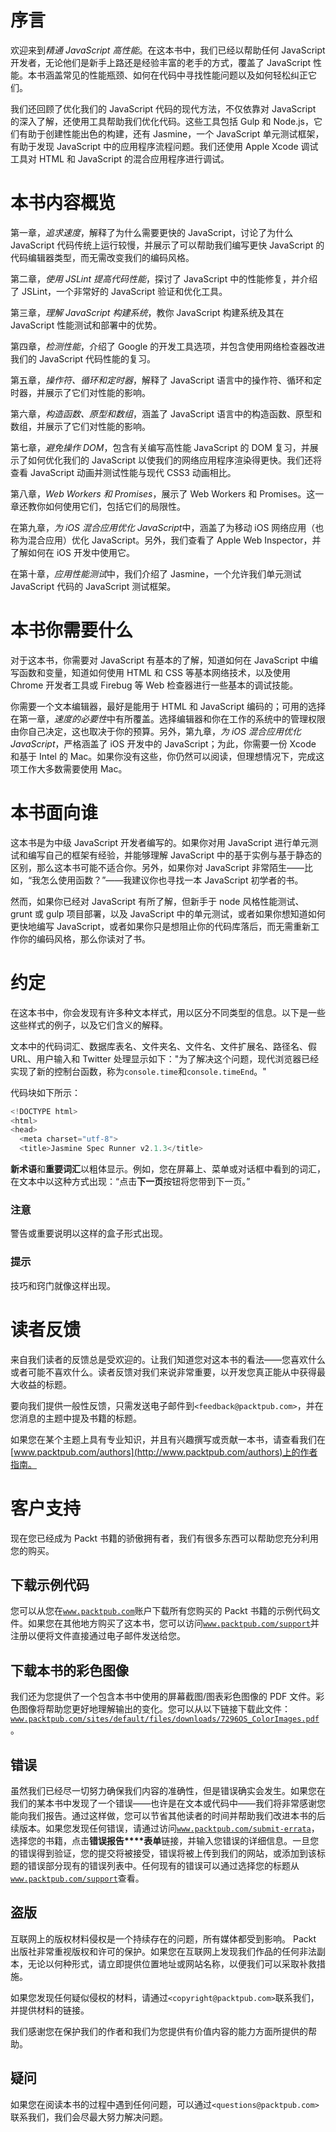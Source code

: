 # 序言

欢迎来到*精通 JavaScript 高性能*。在这本书中，我们已经以帮助任何 JavaScript 开发者，无论他们是新手上路还是经验丰富的老手的方式，覆盖了 JavaScript 性能。本书涵盖常见的性能瓶颈、如何在代码中寻找性能问题以及如何轻松纠正它们。

我们还回顾了优化我们的 JavaScript 代码的现代方法，不仅依靠对 JavaScript 的深入了解，还使用工具帮助我们优化代码。这些工具包括 Gulp 和 Node.js，它们有助于创建性能出色的构建，还有 Jasmine，一个 JavaScript 单元测试框架，有助于发现 JavaScript 中的应用程序流程问题。我们还使用 Apple Xcode 调试工具对 HTML 和 JavaScript 的混合应用程序进行调试。

# 本书内容概览

第一章，*追求速度*，解释了为什么需要更快的 JavaScript，讨论了为什么 JavaScript 代码传统上运行较慢，并展示了可以帮助我们编写更快 JavaScript 的代码编辑器类型，而无需改变我们的编码风格。

第二章，*使用 JSLint 提高代码性能*，探讨了 JavaScript 中的性能修复，并介绍了 JSLint，一个非常好的 JavaScript 验证和优化工具。

第三章，*理解 JavaScript 构建系统*，教你 JavaScript 构建系统及其在 JavaScript 性能测试和部署中的优势。

第四章，*检测性能*，介绍了 Google 的开发工具选项，并包含使用网络检查器改进我们的 JavaScript 代码性能的复习。

第五章，*操作符、循环和定时器*，解释了 JavaScript 语言中的操作符、循环和定时器，并展示了它们对性能的影响。

第六章，*构造函数、原型和数组*，涵盖了 JavaScript 语言中的构造函数、原型和数组，并展示了它们对性能的影响。

第七章，*避免操作 DOM*，包含有关编写高性能 JavaScript 的 DOM 复习，并展示了如何优化我们的 JavaScript 以使我们的网络应用程序渲染得更快。我们还将查看 JavaScript 动画并测试性能与现代 CSS3 动画相比。

第八章，*Web Workers 和 Promises*，展示了 Web Workers 和 Promises。这一章还教你如何使用它们，包括它们的局限性。

在第九章，*为 iOS 混合应用优化 JavaScript*中，涵盖了为移动 iOS 网络应用（也称为混合应用）优化 JavaScript。另外，我们查看了 Apple Web Inspector，并了解如何在 iOS 开发中使用它。

在第十章，*应用性能测试*中，我们介绍了 Jasmine，一个允许我们单元测试 JavaScript 代码的 JavaScript 测试框架。

# 本书你需要什么

对于这本书，你需要对 JavaScript 有基本的了解，知道如何在 JavaScript 中编写函数和变量，知道如何使用 HTML 和 CSS 等基本网络技术，以及使用 Chrome 开发者工具或 Firebug 等 Web 检查器进行一些基本的调试技能。

你需要一个文本编辑器，最好是能用于 HTML 和 JavaScript 编码的；可用的选择在第一章，*速度的必要性*中有所覆盖。选择编辑器和你在工作的系统中的管理权限由你自己决定，这也取决于你的预算。另外，第九章，*为 iOS 混合应用优化 JavaScript*，严格涵盖了 iOS 开发中的 JavaScript；为此，你需要一份 Xcode 和基于 Intel 的 Mac。如果你没有这些，你仍然可以阅读，但理想情况下，完成这项工作大多数需要使用 Mac。

# 本书面向谁

这本书是为中级 JavaScript 开发者编写的。如果你对用 JavaScript 进行单元测试和编写自己的框架有经验，并能够理解 JavaScript 中的基于实例与基于静态的区别，那么这本书可能不适合你。另外，如果你对 JavaScript 非常陌生——比如，“我怎么使用函数？”——我建议你也寻找一本 JavaScript 初学者的书。

然而，如果你已经对 JavaScript 有所了解，但新手于 node 风格性能测试、grunt 或 gulp 项目部署，以及 JavaScript 中的单元测试，或者如果你想知道如何更快地编写 JavaScript，或者如果你只是想阻止你的代码库落后，而无需重新工作你的编码风格，那么你读对了书。

# 约定

在这本书中，你会发现有许多种文本样式，用以区分不同类型的信息。以下是一些这些样式的例子，以及它们含义的解释。

文本中的代码词汇、数据库表名、文件夹名、文件名、文件扩展名、路径名、假 URL、用户输入和 Twitter 处理显示如下："为了解决这个问题，现代浏览器已经实现了新的控制台函数，称为`console.time`和`console.timeEnd`。"

代码块如下所示：

```js
<!DOCTYPE html>
<html>
<head>
  <meta charset="utf-8">
  <title>Jasmine Spec Runner v2.1.3</title>
```

**新术语**和**重要词汇**以粗体显示。例如，您在屏幕上、菜单或对话框中看到的词汇，在文本中以这种方式出现：“点击**下一页**按钮将您带到下一页。”

### 注意

警告或重要说明以这样的盒子形式出现。

### 提示

技巧和窍门就像这样出现。

# 读者反馈

来自我们读者的反馈总是受欢迎的。让我们知道您对这本书的看法——您喜欢什么或者可能不喜欢什么。读者反馈对我们来说非常重要，以开发您真正能从中获得最大收益的标题。

要向我们提供一般性反馈，只需发送电子邮件到`<feedback@packtpub.com>`，并在您消息的主题中提及书籍的标题。

如果您在某个主题上具有专业知识，并且有兴趣撰写或贡献一本书，请查看我们在[www.packtpub.com/authors](http://www.packtpub.com/authors)上的作者指南。

# 客户支持

现在您已经成为 Packt 书籍的骄傲拥有者，我们有很多东西可以帮助您充分利用您的购买。

## 下载示例代码

您可以从您在[`www.packtpub.com`](http://www.packtpub.com)账户下载所有您购买的 Packt 书籍的示例代码文件。如果您在其他地方购买了这本书，您可以访问[`www.packtpub.com/support`](http://www.packtpub.com/support)并注册以便将文件直接通过电子邮件发送给您。

## 下载本书的彩色图像

我们还为您提供了一个包含本书中使用的屏幕截图/图表彩色图像的 PDF 文件。彩色图像将帮助您更好地理解输出的变化。您可以从以下链接下载此文件：[`www.packtpub.com/sites/default/files/downloads/7296OS_ColorImages.pdf`](https://www.packtpub.com/sites/default/files/downloads/7296OS_ColorImages.pdf)。

## 错误

虽然我们已经尽一切努力确保我们内容的准确性，但是错误确实会发生。如果您在我们的某本书中发现了一个错误——也许是在文本或代码中——我们将非常感谢您能向我们报告。通过这样做，您可以节省其他读者的时间并帮助我们改进本书的后续版本。如果您发现任何错误，请通过访问[`www.packtpub.com/submit-errata`](http://www.packtpub.com/submit-errata)，选择您的书籍，点击**错误报告****表单**链接，并输入您错误的详细信息。一旦您的错误得到验证，您的提交将被接受，错误将被上传到我们的网站，或添加到该标题的错误部分现有的错误列表中。任何现有的错误可以通过选择您的标题从[`www.packtpub.com/support`](http://www.packtpub.com/support)查看。

## 盗版

互联网上的版权材料侵权是一个持续存在的问题，所有媒体都受到影响。 Packt 出版社非常重视版权和许可的保护。如果您在互联网上发现我们作品的任何非法副本，无论以何种形式，请立即提供位置地址或网站名称，以便我们可以采取补救措施。

如果您发现任何疑似侵权的材料，请通过`<copyright@packtpub.com>`联系我们，并提供材料的链接。

我们感谢您在保护我们的作者和我们为您提供有价值内容的能力方面所提供的帮助。

## 疑问

如果您在阅读本书的过程中遇到任何问题，可以通过`<questions@packtpub.com>`联系我们，我们会尽最大努力解决问题。
